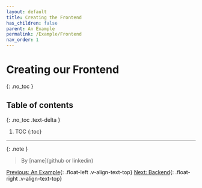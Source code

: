 ```yaml
---
layout: default
title: Creating the Frontend
has_children: false
parent: An Example
permalink: /Example/Frontend
nav_order: 1
---
```


# Creating our Frontend
{: .no_toc }

## Table of contents
{: .no_toc .text-delta }

1. TOC
{:toc}

---

{: .note }
> By [name](github or linkedin)



[Previous: An Example](../Example){: .float-left .v-align-text-top}
[Next: Backend](Backend){: .float-right .v-align-text-top}
